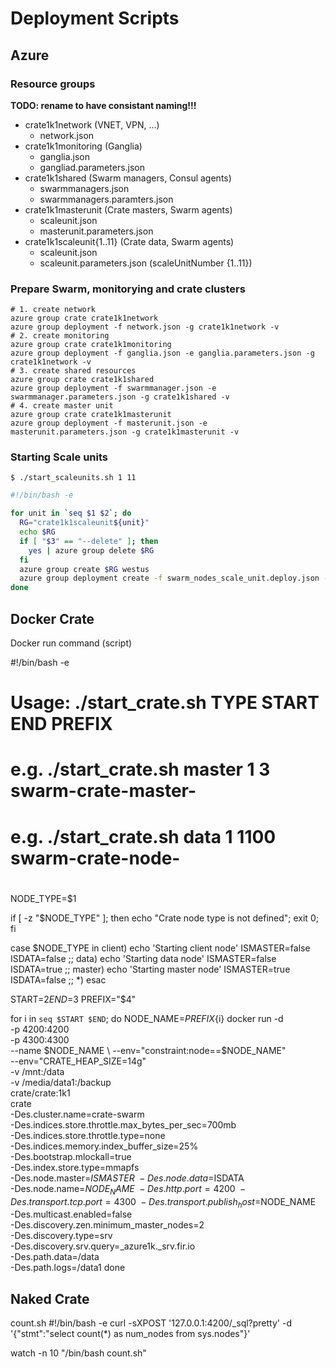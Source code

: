 # Deployment Scripts

## Azure

### Resource groups

**TODO: rename to have consistant naming!!!**

* crate1k1network (VNET, VPN, ...)
    * network.json
* crate1k1monitoring (Ganglia)
    * ganglia.json
    * gangliad.parameters.json
* crate1k1shared (Swarm managers, Consul agents)
    * swarmmanagers.json
    * swarmmanagers.paramters.json
* crate1k1masterunit (Crate masters, Swarm agents)
    * scaleunit.json
    * masterunit.parameters.json
* crate1k1scaleunit{1..11} (Crate data, Swarm agents)
    * scaleunit.json
    * scaleunit.parameters.json (scaleUnitNumber {1..11})


### Prepare Swarm, monitorying and crate clusters

```console
# 1. create network
azure group crate crate1k1network
azure group deployment -f network.json -g crate1k1network -v
# 2. create monitoring
azure group crate crate1k1monitoring
azure group deployment -f ganglia.json -e ganglia.parameters.json -g crate1k1network -v
# 3. create shared resources
azure group crate crate1k1shared
azure group deployment -f swarmmanager.json -e swarmmanager.parameters.json -g crate1k1shared -v
# 4. create master unit
azure group crate crate1k1masterunit
azure group deployment -f masterunit.json -e masterunit.parameters.json -g crate1k1masterunit -v
```

### Starting Scale units

`$ ./start_scaleunits.sh 1 11`

```sh
#!/bin/bash -e

for unit in `seq $1 $2`; do
  RG="crate1k1scaleunit${unit}"
  echo $RG
  if [ "$3" == "--delete" ]; then
    yes | azure group delete $RG
  fi
  azure group create $RG westus
  azure group deployment create -f swarm_nodes_scale_unit.deploy.json -e swarm_nodes_scale_unit.parameters${unit}.json -g $RG -v
done
```

## Docker Crate


Docker run command (script)

#!/bin/bash -e
#
# Usage: ./start_crate.sh TYPE START END PREFIX
# e.g. ./start_crate.sh master 1 3 swarm-crate-master-
# e.g. ./start_crate.sh data 1 1100 swarm-crate-node-
#

NODE_TYPE=$1

if [ -z "$NODE_TYPE" ]; then
    echo "Crate node type is not defined";
    exit 0;
fi

case $NODE_TYPE in
    client)
        echo 'Starting client node'
        ISMASTER=false
        ISDATA=false
        ;;
    data)
        echo 'Starting data node'
        ISMASTER=false
        ISDATA=true
        ;;
    master)
        echo 'Starting master node'
        ISMASTER=true
        ISDATA=false
        ;;
    *)
esac

START=$2
END=$3
PREFIX="$4"

for i in `seq $START $END`; do
    NODE_NAME=${PREFIX}${i}
    docker run -d \
        -p 4200:4200 \
        -p 4300:4300 \
        --name $NODE_NAME \
        --env="constraint:node==$NODE_NAME" \
        --env="CRATE_HEAP_SIZE=14g" \
        -v /mnt:/data \
        -v /media/data1:/backup \
        crate/crate:1k1 \
        crate \
        -Des.cluster.name=crate-swarm \
        -Des.indices.store.throttle.max_bytes_per_sec=700mb \
        -Des.indices.store.throttle.type=none \
        -Des.indices.memory.index_buffer_size=25% \
        -Des.bootstrap.mlockall=true \
        -Des.index.store.type=mmapfs \
        -Des.node.master=$ISMASTER \
        -Des.node.data=$ISDATA \
        -Des.node.name=$NODE_NAME \
        -Des.http.port=4200 \
        -Des.transport.tcp.port=4300 \
        -Des.transport.publish_host=$NODE_NAME \
        -Des.multicast.enabled=false \
        -Des.discovery.zen.minimum_master_nodes=2  \
        -Des.discovery.type=srv \
        -Des.discovery.srv.query=_azure1k._srv.fir.io \
        -Des.path.data=/data \
        -Des.path.logs=/data1
done



## Naked Crate


count.sh
#!/bin/bash -e
curl -sXPOST '127.0.0.1:4200/_sql?pretty' -d '{"stmt":"select count(*) as num_nodes from sys.nodes"}'

watch -n 10 "/bin/bash count.sh"


